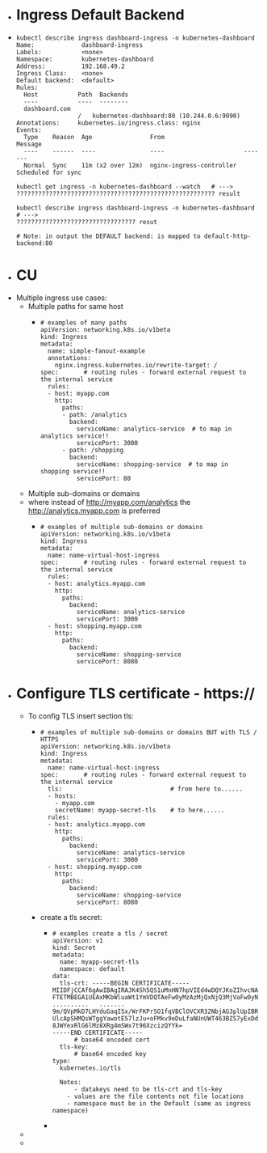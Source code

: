 - # Ingress Default Backend
- ```
  kubectl describe ingress dashboard-ingress -n kubernetes-dashboard
  Name:             dashboard-ingress
  Labels:           <none>
  Namespace:        kubernetes-dashboard
  Address:          192.168.49.2
  Ingress Class:    <none>
  Default backend:  <default>
  Rules:
    Host           Path  Backends
    ----           ----  --------
    dashboard.com  
                   /   kubernetes-dashboard:80 (10.244.0.6:9090)
  Annotations:     kubernetes.io/ingress.class: nginx
  Events:
    Type    Reason  Age                From                      Message
    ----    ------  ----               ----                      -------
    Normal  Sync    11m (x2 over 12m)  nginx-ingress-controller  Scheduled for sync
  
  kubectl get ingress -n kubernetes-dashboard --watch	# --->
  ??????????????????????????????????????????????????????? result
  
  kubectl describe ingress dashboard-ingress -n kubernetes-dashboard	# --->
  ????????????????????????????????? resut
  
  # Note: in output the DEFAULT backend: is mapped to default-http-backend:80
  
  ```
- # CU
- Multiple ingress use cases:
	- Multiple paths for same host
		- ```
		  # examples of many paths
		  apiVersion: networking.k8s.io/v1beta
		  kind: Ingress
		  metadata:
		    name: simple-fanout-example
		    annotations:
		      nginx.ingress.kubernetes.io/rewrite-target: /
		  spec:       # routing rules - forward external request to the internal service
		    rules:
		  	- host: myapp.com
		      http: 
		        paths:
		        - path: /analytics
		          backend: 
		            serviceName: analytics-service  # to map in analytics service!!
		            servicePort: 3000
		        - path: /shopping
		          backend: 
		            serviceName: shopping-service  # to map in shopping service!!
		            servicePort: 80
		  ```
	- Multiple sub-domains or domains
	- where instead of http://myapp.com/analytics the http://analytics.myapp.com is preferred
		- ```
		  # examples of multiple sub-domains or domains
		  apiVersion: networking.k8s.io/v1beta
		  kind: Ingress
		  metadata:
		    name: name-virtual-host-ingress
		  spec:       # routing rules - forward external request to the internal service
		    rules:
		    - host: analytics.myapp.com
		      http: 
		        paths:
		          backend: 
		            serviceName: analytics-service
		            servicePort: 3000
		    - host: shopping.myapp.com
		      http: 
		        paths:
		          backend: 
		            serviceName: shopping-service
		            servicePort: 8080
		  ```
- # Configure TLS certificate - https://
	- To config TLS insert section tls:
		- ```
		  # examples of multiple sub-domains or domains BUT with TLS / HTTPS
		  apiVersion: networking.k8s.io/v1beta
		  kind: Ingress
		  metadata:
		    name: name-virtual-host-ingress
		  spec:       # routing rules - forward external request to the internal service
		    tls:                              # from here to......
		    - hosts:
		      - myapp.com
		      secretName: myapp-secret-tls    # to here......
		    rules:
		    - host: analytics.myapp.com
		      http: 
		        paths:
		          backend: 
		            serviceName: analytics-service
		            servicePort: 3000
		    - host: shopping.myapp.com
		      http: 
		        paths:
		          backend: 
		            serviceName: shopping-service
		            servicePort: 8080
		  ```
		- create a tls secret:
			- ```
			  # examples create a tls / secret
			  apiVersion: v1
			  kind: Secret
			  metadata:
			    name: myapp-secret-tls
			    namespace: default
			  data:
			    tls-crt: -----BEGIN CERTIFICATE-----
			  MIIDFjCCAf6gAwIBAgIRAJK4Sh5QS1uMnHN7hpVIEd4wDQYJKoZIhvcNAQELBQAw
			  FTETMBEGA1UEAxMKbWluaWt1YmVDQTAeFw0yMzAzMjQxNjQ3MjVaFw0yNDAzMjMx
			  ..........   .......
			  9m/QVpMkD7LHYduGaqISx/WrFKPrSO1fqVBClOVCXR32NbjAG3plUpIBR950nMXQ
			  UlcApSHMQsWTggYawotE57lzJu+oFMkv9eDuLfaNUnUWT463BZS7yExDdmVVqj5i
			  8JWYexRlG6lMz8XRg4mSWx7t96XzcizQYYk=
			  -----END CERTIFICATE-----
			    	# base64 encoded cert
			    tls-key: 
			    	# base64 encoded key
			  type:
			    kubernetes.io/tls
			    
			    Notes: 
			    	- datakeys need to be tls-crt and tls-key
			      - values are the file contents not file locations
			      - namespace must be in the Default (same as ingress namespace)
			  ```
			-
	-
	-